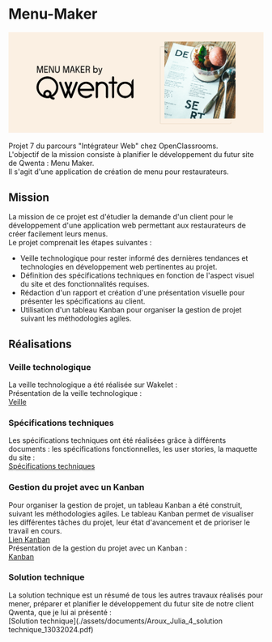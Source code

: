 # Menu-Maker

![image](./assets/images/P7_Banner-Qwenta.png)

Projet 7 du parcours "Intégrateur Web" chez OpenClassrooms. <br>
L'objectif de la mission consiste à planifier le développement du futur site de Qwenta : Menu Maker. <br>
Il s'agit d'une application de création de menu pour restaurateurs.

## Mission

La mission de ce projet est d'étudier la demande d'un client pour le développement d'une application web permettant aux restaurateurs de créer facilement leurs menus. <br>
Le projet comprenait les étapes suivantes :

-   Veille technologique pour rester informé des dernières tendances et technologies en développement web pertinentes au projet.
-   Définition des spécifications techniques en fonction de l'aspect visuel du site et des fonctionnalités requises.
-   Rédaction d'un rapport et création d'une présentation visuelle pour présenter les spécifications au client.
-   Utilisation d'un tableau Kanban pour organiser la gestion de projet suivant les méthodologies agiles.

## Réalisations

### Veille technologique

La veille technologique a été réalisée sur Wakelet : <br>
Présentation de la veille technologique : <br>
[Veille](./assets/documents/Aroux_Julia_1_veille_13032024.pdf)

### Spécifications techniques

Les spécifications techniques ont été réalisées grâce à différents documents : les spécifications fonctionnelles, les user stories, la maquette du site : <br>
[Spécifications techniques](./assets/documents/Aroux_Julia_2_specifications_techniques_13032024.docx)

### Gestion du projet avec un Kanban

Pour organiser la gestion de projet, un tableau Kanban a été construit, suivant les méthodologies agiles. Le tableau Kanban permet de visualiser les différentes tâches du projet, leur état d'avancement et de prioriser le travail en cours. <br>
[Lien Kanban](https://trello.com/b/DPlIWDml/menu-maker) <br>
Présentation de la gestion du projet avec un Kanban : <br>
[Kanban](./assets/documents/Aroux_Julia_3_kanban_13032024.pdf)

### Solution technique

La solution technique est un résumé de tous les autres travaux réalisés pour mener, préparer et planifier le développement du futur site de notre client Qwenta, que je lui ai présenté : <br>
[Solution technique](./assets/documents/Aroux_Julia_4_solution technique_13032024.pdf)
